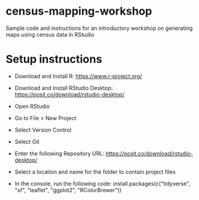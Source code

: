 # census-mapping-workshop
Sample code and instructions for an introductory workshop on generating maps using census data in RStudio

# Setup instructions

* Download and Install R: https://www.r-project.org/

* Download and Install RStudio Desktop: https://posit.co/download/rstudio-desktop/

* Open RStudio

* Go to File > New Project

* Select Version Control

* Select Git

* Enter the following Repository URL: https://posit.co/download/rstudio-desktop/

* Select a location and name for the folder to contain project files

* In the console, run the following code: install.packages(c("tidyverse", "sf", "leaflet", "ggplot2", "RColorBrewer"))
